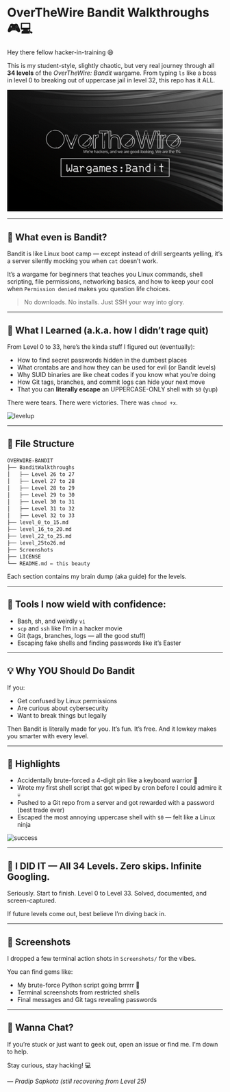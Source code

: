 # OverTheWire Bandit Walkthroughs 🎮💻

Hey there fellow hacker-in-training 😄

This is my student-style, slightly chaotic, but very real journey through all **34 levels** of the *OverTheWire: Bandit* wargame. From typing `ls` like a boss in level 0 to breaking out of uppercase jail in level 32, this repo has it ALL.

![bandit-banner](Screenshots/bandit_banner.png)

---

## 🧨 What even is Bandit?
Bandit is like Linux boot camp — except instead of drill sergeants yelling, it’s a server silently mocking you when `cat` doesn’t work. 

It’s a wargame for beginners that teaches you Linux commands, shell scripting, file permissions, networking basics, and how to keep your cool when `Permission denied` makes you question life choices. 

> No downloads. No installs. Just SSH your way into glory.

---

## 🧠 What I Learned (a.k.a. how I didn’t rage quit)
From Level 0 to 33, here’s the kinda stuff I figured out (eventually):
- How to find secret passwords hidden in the dumbest places
- What crontabs are and how they can be used for evil (or Bandit levels)
- Why SUID binaries are like cheat codes if you know what you're doing
- How Git tags, branches, and commit logs can hide your next move
- That you can **literally escape** an UPPERCASE-ONLY shell with `$0` (yup)

There were tears. There were victories. There was `chmod +x`.

![levelup](Screenshots/levelup.png)

---

## 📁 File Structure
```
OVERWIRE-BANDIT
├── BanditWalkthroughs
│   ├── Level 26 to 27
│   ├── Level 27 to 28
│   ├── Level 28 to 29
│   ├── Level 29 to 30
│   ├── Level 30 to 31
│   ├── Level 31 to 32
│   ├── Level 32 to 33
├── level_0_to_15.md
├── level_16_to_20.md
├── level_22_to_25.md
├── level_25to26.md
├── Screenshots
├── LICENSE
└── README.md ← this beauty
```

Each section contains my brain dump (aka guide) for the levels.

---

## 🧰 Tools I now wield with confidence:
- Bash, sh, and weirdly `vi`
- `scp` and `ssh` like I’m in a hacker movie
- Git (tags, branches, logs — all the good stuff)
- Escaping fake shells and finding passwords like it’s Easter

---

## 💡 Why YOU Should Do Bandit
If you:
- Get confused by Linux permissions
- Are curious about cybersecurity
- Want to break things but legally

Then Bandit is literally made for you. It’s fun. It’s free. And it lowkey makes you smarter with every level.

---

## 🎉 Highlights
- Accidentally brute-forced a 4-digit pin like a keyboard warrior 🧠
- Wrote my first shell script that got wiped by cron before I could admire it 💀
- Pushed to a Git repo from a server and got rewarded with a password (best trade ever)
- Escaped the most annoying uppercase shell with `$0` — felt like a Linux ninja

![success](Screenshots/final_success.png)

---

## 🏁 I DID IT — All 34 Levels. Zero skips. Infinite Googling.
Seriously. Start to finish. Level 0 to Level 33. Solved, documented, and screen-captured.

If future levels come out, best believe I’m diving back in.

---

## 📸 Screenshots
I dropped a few terminal action shots in `Screenshots/` for the vibes.

You can find gems like:
- My brute-force Python script going brrrrr 🔁
- Terminal screenshots from restricted shells
- Final messages and Git tags revealing passwords

---

## 💬 Wanna Chat?
If you’re stuck or just want to geek out, open an issue or find me. I’m down to help.

Stay curious, stay hacking! 💻

— *Pradip Sapkota (still recovering from Level 25)*

